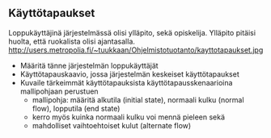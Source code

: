 ## Käyttötapaukset

Loppukäyttäjinä järjestelmässä olisi ylläpito, sekä opiskelija.
Ylläpito pitäisi huolta, että ruokalista olisi ajantasalla.
http://users.metropolia.fi/~tuukkaan/Ohjelmistotuotanto/kayttotapaukset.jpg


* Määritä tänne järjestelmän loppukäyttäjät
* Käyttötapauskaavio, jossa järjestelmän keskeiset käyttötapaukset
* Kuvaile tärkeimmät käyttötapauksista käyttötapausskenaarioina mallipohjaan perustuen
  * mallipohja: määritä alkutila (initial state), normaali kulku (normal flow), lopputila (end state)
  * kerro myös kuinka normaali kulku voi mennä pieleen sekä
  * mahdolliset vaihtoehtoiset kulut (alternate flow)
